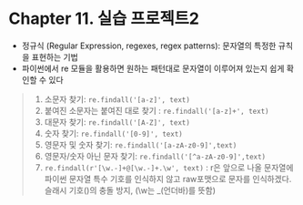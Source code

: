 # Chapter 11. 실습 프로젝트2

* 정규식 (Regular Expression, regexes, regex patterns): 문자열의 특정한 규칙을 표현하는 기법
* 파이썬에서 re 모듈을 활용하면 원하는 패턴대로 문자열이 이루어져 있는지 쉽게 확인할 수 있다
> 1. 소문자 찾기: `re.findall('[a-z]', text)`  
> 2. 붙여진 소문자는 붙여진 대로 찾기 : `re.findall('[a-z]+', text)`  
> 3. 대문자 찾기: `re.findall('[A-Z]', text)`  
> 4. 숫자 찾기: `re.findall('[0-9]', text)`  
> 5. 영문자 및 숫자 찾기: `re.findall('[a-zA-z0-9]',text)`  
> 6. 영문자/숫자 아닌 문자 찾기: `re.findall('[^a-zA-z0-9]',text)`  
> 7. `re.findall(r'[\w.-]+@[\w.-]+.\w', text)`  : r은 앞으로 나올 문자열에 파이썬 문자열 특수 기호를 인식하지 않고 raw포맷으로 문자를 인식하겠다.  슬래시 기호(\)의 충돌 방지, (\w는 _(언더바)를 뜻함)  